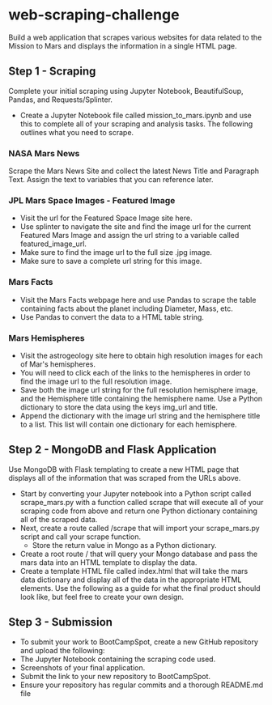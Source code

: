 # web-scraping-challenge

Build a web application that scrapes various websites for data related to the Mission to Mars and displays the information in a single HTML page.

## Step 1 - Scraping

Complete your initial scraping using Jupyter Notebook, BeautifulSoup, Pandas, and Requests/Splinter.

* Create a Jupyter Notebook file called mission_to_mars.ipynb and use this to complete all of your scraping and analysis tasks. The following outlines what you need to scrape.

### NASA Mars News

Scrape the Mars News Site and collect the latest News Title and Paragraph Text. Assign the text to variables that you can reference later.

### JPL Mars Space Images - Featured Image

* Visit the url for the Featured Space Image site here.
* Use splinter to navigate the site and find the image url for the current Featured Mars Image and assign the url string to a variable called featured_image_url.
* Make sure to find the image url to the full size .jpg image.
* Make sure to save a complete url string for this image.

### Mars Facts

* Visit the Mars Facts webpage here and use Pandas to scrape the table containing facts about the planet including Diameter, Mass, etc.
* Use Pandas to convert the data to a HTML table string.

### Mars Hemispheres

* Visit the astrogeology site here to obtain high resolution images for each of Mar's hemispheres.
* You will need to click each of the links to the hemispheres in order to find the image url to the full resolution image.
* Save both the image url string for the full resolution hemisphere image, and the Hemisphere title containing the hemisphere name. Use a Python dictionary to store the data   using the keys img_url and title.
* Append the dictionary with the image url string and the hemisphere title to a list. This list will contain one dictionary for each hemisphere.

## Step 2 - MongoDB and Flask Application

Use MongoDB with Flask templating to create a new HTML page that displays all of the information that was scraped from the URLs above.

* Start by converting your Jupyter notebook into a Python script called scrape_mars.py with a function called scrape that will execute all of your scraping code from above and return one Python dictionary containing all of the scraped data.
* Next, create a route called /scrape that will import your scrape_mars.py script and call your scrape function.
  * Store the return value in Mongo as a Python dictionary.
* Create a root route / that will query your Mongo database and pass the mars data into an HTML template to display the data.
* Create a template HTML file called index.html that will take the mars data dictionary and display all of the data in the appropriate HTML elements. Use the following as a guide for what the final product should look like, but feel free to create your own design.

## Step 3 - Submission

* To submit your work to BootCampSpot, create a new GitHub repository and upload the following:
* The Jupyter Notebook containing the scraping code used.
* Screenshots of your final application.
* Submit the link to your new repository to BootCampSpot.
* Ensure your repository has regular commits and a thorough README.md file
